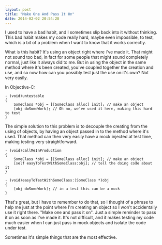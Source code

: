 ```yaml
---
layout: post
title: "Make One And Pass It On"
date: 2014-02-02 20:54:28
---
```

I used to have a bad habit, and I sometimes slip back into it without thinking. This bad habit makes my code really hard, maybe even impossible, to test, which is a bit of a problem when I want to know that it works correctly.

What is this habit? It's using an object right where I've made it. That might not sound too bad, in fact for some people that might sound completely normal, just like it always did to me. But in using the object in the same method where it's been created, you've coupled together the creation and use, and so now how can you possibly test just the use on it's own? Not very easily.

In Objective-C:

```objc
- (void)untestable
{
	SomeClass *obj = [[SomeClass alloc] init]; // make an object
	[obj doSomeWork]; // Oh no, we've used it here, making this hard to test
}
```

The simple solution to this problem is to decouple the creating from the using of objects, by having an object passed in to the method where it's used. That method can then very easily have a mock injected at test time, making testing very straightforward.

```objc
- (void)callMeInProduction
{
	SomeClass *obj = [[SomeClass alloc] init]; // make an object
	[self easyToTestWithSomeClass:obj]; // tell the doing code about it
}

- (void)easyToTestWithSomeClass:(SomeClass *)obj
{
	[obj doSomeWork]; // in a test this can be a mock
}
```

That's great, but I have to remember to do that, so I thought of a phrase to help me just at the point where I'm creating an object so I won't accidentally use it right there. "Make one and pass it on". Just a simple reminder to pass it on as soon as I've made it. It's not difficult, and it makes testing my code much easier when I can just pass in mock objects and isolate the code under test.

Sometimes it's simple things that are the most effective.
